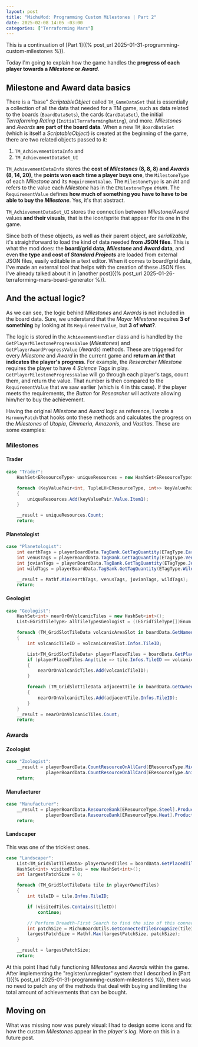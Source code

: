 ```yaml
---
layout: post
title: "MichuMod: Programming Custom Milestones | Part 2"
date: 2025-02-08 14:05 -03:00
categories: ["Terraforming Mars"]
---
```


This is a continuation of [Part 1]({% post_url 2025-01-31-programming-custom-milestones %}).

Today I'm going to explain how the game handles the **progress of each player towards a *Milestone* or *Award***.

## Milestone and Award data basics
There is a "base" *ScriptableObject* called `TM_GameDataSet` that is essentially a collection of all the data that needed for a TM game, such as data related to the boards (`BoardDataSets`), the cards (`CardDataSet`), the initial *Terraforming Rating* (`InitialTerraformingRating`), and more. *Milestones* and *Awards* **are part of the board data**. When a new `TM_BoardDataSet` (which is itself a *ScriptableObject*) is created at the beginning of the game, there are two related objects passed to it:
1. `TM_AchievementDataInfo` and
2. `TM_AchievementDataSet_UI`

`TM_AchievementDataInfo` stores the **cost of *Milestones* (8, 8, 8) and *Awards* (8, 14, 20)**, the **points won each time a player buys one**, the `MilestoneType` of each *Milestone* and its `RequirementValue`. The `MilestoneType` is an *int* and refers to the value each *Milestone* has in the `EMilestoneType` *enum*. The `RequirementValue` defines **how much of something you have to have to be able to buy the *Milestone***. Yes, it's that abstract.

`TM_AchievementDataSet_UI` stores the connection between *Milestone/Award* values **and their visuals**, that is the icon/sprite that appear for its one in the game.

Since both of these objects, as well as their parent object, are *serializable*, it's straightforward to load the kind of data needed **from JSON files**. This is what the mod does: the **board/grid data**, ***Milestone* and *Award* data**, and even **the type and cost of *Standard Projects*** are loaded from external JSON files, easily editable in a text editor. When it comes to board/grid data, I've made an external tool that helps with the creation of these JSON files. I've already talked about it in [another post]({% post_url 2025-01-26-terraforming-mars-board-generator %}).

## And the actual logic?
As we can see, the logic behind *Milestones* and *Awards* is not included in the board data. Sure, we understand that the *Mayor Milestone* requires **3 of something** by looking at its `RequirementValue`, but **3 of what?**.

The logic is stored in the `AchievementHandler` class and is handled by the `GetPlayerMilestoneProgressValue` (*Milestones*) and `GetPlayerAwardProgressValue` (*Awards*) methods. These are triggered for every *Milestone* and *Award* in the current game and **return an *int* that indicates the player's progress**. For example, the *Researcher Milestone* requires the player to have 4 *Science Tags* in play. `GetPlayerMilestoneProgressValue` will go through each player's tags, count them, and return the value. That number is then compared to the `RequirementValue` that we saw earlier (which is 4 in this case). If the player meets the requirements, the *Button* for *Researcher* will activate allowing him/her to buy the achievement.

Having the original *Milestone* and *Award* logic as reference, I wrote a `HarmonyPatch` that hooks onto these methods and calculates the progress on the *Milestones* of *Utopia*, *Cimmeria*, *Amazonis*, and *Vastitas*. These are some examples:
### Milestones
#### Trader
```csharp
case "Trader":
    HashSet<EResourceType> uniqueResources = new HashSet<EResourceType>();

    foreach (KeyValuePair<int, TupleLH<EResourceType, int>> keyValuePair in playerBoardData.ResourcesOnCards)
    {
        uniqueResources.Add(keyValuePair.Value.Item1);
    }

    __result = uniqueResources.Count;
    return;
```
#### Planetologist

```csharp
case "Planetologist":
    int earthTags = playerBoardData.TagBank.GetTagQuantity(ETagType.Earth, false);
    int venusTags = playerBoardData.TagBank.GetTagQuantity(ETagType.Venus, false);
    int jovianTags = playerBoardData.TagBank.GetTagQuantity(ETagType.Jovian, false);
    int wildTags = playerBoardData.TagBank.GetTagQuantity(ETagType.Wild, false);

    __result = Mathf.Min(earthTags, venusTags, jovianTags, wildTags);
    return;
```

#### Geologist
```csharp
case "Geologist":
    HashSet<int> nearOrOnVolcanicTiles = new HashSet<int>();
    List<EGridTileType> allTileTypesGeologist = ((EGridTileType[])Enum.GetValues(typeof(EGridTileType))).ToList<EGridTileType>();

    foreach (TM_GridSlotTileData volcanicAreaSlot in boardData.GetNamedSlots(aPlayerLocalId, EGridTileLocationName.VolcanicArea))
    {
        int volcanicTileID = volcanicAreaSlot.Infos.TileID;

        List<TM_GridSlotTileData> playerPlacedTiles = boardData.GetPlacedTiles(aPlayerLocalId);
        if (playerPlacedTiles.Any(tile => tile.Infos.TileID == volcanicTileID))
        {
            nearOrOnVolcanicTiles.Add(volcanicTileID);
        }

        foreach (TM_GridSlotTileData adjacentTile in boardData.GetOwnedTilesInRange(volcanicTileID, allTileTypesGeologist, aPlayerLocalId, 1, true))
        {
            nearOrOnVolcanicTiles.Add(adjacentTile.Infos.TileID);
        }
    }
    __result = nearOrOnVolcanicTiles.Count;
    return;
```
### Awards
#### Zoologist
```csharp
case "Zoologist":
    __result = playerBoardData.CountResourceOnAllCard(EResourceType.Microbe) +
               playerBoardData.CountResourceOnAllCard(EResourceType.Animal);
    return;
```

#### Manufacturer
```csharp
case "Manufacturer":
    __result = playerBoardData.ResourceBank[EResourceType.Steel].ProductionQuantity +
               playerBoardData.ResourceBank[EResourceType.Heat].ProductionQuantity;
    return;
```

#### Landscaper
This was one of the trickiest ones.
```csharp
case "Landscaper":
    List<TM_GridSlotTileData> playerOwnedTiles = boardData.GetPlacedTiles(aPlayerLocalId);
    HashSet<int> visitedTiles = new HashSet<int>();
    int largestPatchSize = 0;

    foreach (TM_GridSlotTileData tile in playerOwnedTiles)
    {
        int tileID = tile.Infos.TileID;

        if (visitedTiles.Contains(tileID))
            continue;

        // Perform Breadth-First Search to find the size of this connected component
        int patchSize = MichuBoardUtils.GetConnectedTileGroupSize(tileID, playerOwnedTiles, visitedTiles, boardData);
        largestPatchSize = Mathf.Max(largestPatchSize, patchSize);
    }

    __result = largestPatchSize;
    return;
```

At this point I had fully functioning *Milestones* and *Awards* within the game. After implementing the "register/unregister" system that I described in [Part 1]({% post_url 2025-01-31-programming-custom-milestones %}), there was no need to patch any of the methods that deal with buying and limiting the total amount of achievements that can be bought.

## Moving on
What was missing now was purely visual: I had to design some icons and fix how the custom *Milestones* appear in the *player's log*. More on this in a future post.












